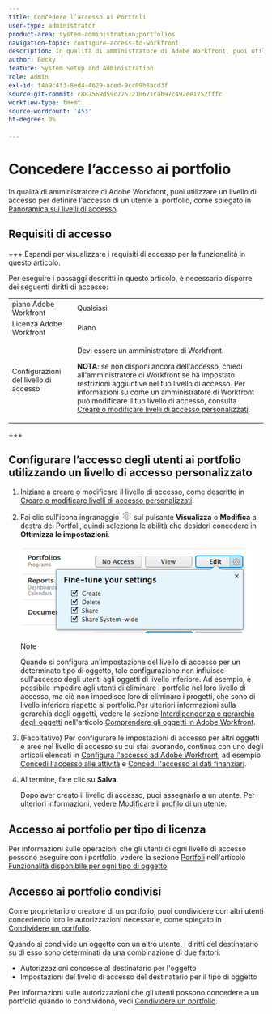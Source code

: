 ```yaml
---
title: Concedere l’accesso ai Portfoli
user-type: administrator
product-area: system-administration;portfolios
navigation-topic: configure-access-to-workfront
description: In qualità di amministratore di Adobe Workfront, puoi utilizzare un livello di accesso per definire l’accesso di un utente ai portfolio in Workfront.
author: Becky
feature: System Setup and Administration
role: Admin
exl-id: f4a9c4f3-8ed4-4629-aced-9cc09b8acd3f
source-git-commit: c887569d59c7751210671cab97c492ee1752fffc
workflow-type: tm+mt
source-wordcount: '453'
ht-degree: 0%

---
```


# Concedere l’accesso ai portfolio

In qualità di amministratore di Adobe Workfront, puoi utilizzare un livello di accesso per definire l&#39;accesso di un utente ai portfolio, come spiegato in [Panoramica sui livelli di accesso](../../../administration-and-setup/add-users/access-levels-and-object-permissions/access-levels-overview.md).

## Requisiti di accesso

+++ Espandi per visualizzare i requisiti di accesso per la funzionalità in questo articolo.

Per eseguire i passaggi descritti in questo articolo, è necessario disporre dei seguenti diritti di accesso:

<table style="table-layout:auto"> 
 <col> 
 <col> 
 <tbody> 
  <tr> 
   <td role="rowheader">piano Adobe Workfront</td> 
   <td>Qualsiasi</td> 
  </tr> 
  <tr> 
   <td role="rowheader">Licenza Adobe Workfront</td> 
   <td>Piano</td> 
  </tr> 
  <tr> 
   <td role="rowheader">Configurazioni del livello di accesso</td> 
   <td> <p>Devi essere un amministratore di Workfront.</p> <p><b>NOTA</b>: se non disponi ancora dell'accesso, chiedi all'amministratore di Workfront se ha impostato restrizioni aggiuntive nel tuo livello di accesso. Per informazioni su come un amministratore di Workfront può modificare il tuo livello di accesso, consulta <a href="../../../administration-and-setup/add-users/configure-and-grant-access/create-modify-access-levels.md" class="MCXref xref" data-mc-variable-override="">Creare o modificare livelli di accesso personalizzati</a>.</p> </td> 
  </tr> 
 </tbody> 
</table>

+++

## Configurare l’accesso degli utenti ai portfolio utilizzando un livello di accesso personalizzato

1. Iniziare a creare o modificare il livello di accesso, come descritto in [Creare o modificare livelli di accesso personalizzati](../../../administration-and-setup/add-users/configure-and-grant-access/create-modify-access-levels.md).
1. Fai clic sull&#39;icona ingranaggio ![](assets/gear-icon-settings.png) sul pulsante **Visualizza** o **Modifica** a destra dei Portfoli, quindi seleziona le abilità che desideri concedere in **Ottimizza le impostazioni**.

   ![](assets/fine-tune-portfolios.png)

   >[!NOTE]
   >
   >Quando si configura un&#39;impostazione del livello di accesso per un determinato tipo di oggetto, tale configurazione non influisce sull&#39;accesso degli utenti agli oggetti di livello inferiore. Ad esempio, è possibile impedire agli utenti di eliminare i portfolio nel loro livello di accesso, ma ciò non impedisce loro di eliminare i progetti, che sono di livello inferiore rispetto ai portfolio.Per ulteriori informazioni sulla gerarchia degli oggetti, vedere la sezione [Interdipendenza e gerarchia degli oggetti](../../../workfront-basics/navigate-workfront/workfront-navigation/understand-objects.md#understanding-interdependency-and-hierarchy-of-objects) nell&#39;articolo [Comprendere gli oggetti in Adobe Workfront](../../../workfront-basics/navigate-workfront/workfront-navigation/understand-objects.md).

1. (Facoltativo) Per configurare le impostazioni di accesso per altri oggetti e aree nel livello di accesso su cui stai lavorando, continua con uno degli articoli elencati in [Configura l&#39;accesso ad Adobe Workfront](../../../administration-and-setup/add-users/configure-and-grant-access/configure-access.md), ad esempio [Concedi l&#39;accesso alle attività](../../../administration-and-setup/add-users/configure-and-grant-access/grant-access-tasks.md) e [Concedi l&#39;accesso ai dati finanziari](../../../administration-and-setup/add-users/configure-and-grant-access/grant-access-financial.md).
1. Al termine, fare clic su **Salva**.

   Dopo aver creato il livello di accesso, puoi assegnarlo a un utente. Per ulteriori informazioni, vedere [Modificare il profilo di un utente](../../../administration-and-setup/add-users/create-and-manage-users/edit-a-users-profile.md).

## Accesso ai portfolio per tipo di licenza

Per informazioni sulle operazioni che gli utenti di ogni livello di accesso possono eseguire con i portfolio, vedere la sezione [Portfoli](../../../administration-and-setup/add-users/access-levels-and-object-permissions/functionality-available-for-each-object-type.md#portfoli) nell&#39;articolo [Funzionalità disponibile per ogni tipo di oggetto](../../../administration-and-setup/add-users/access-levels-and-object-permissions/functionality-available-for-each-object-type.md).

## Accesso ai portfolio condivisi

Come proprietario o creatore di un portfolio, puoi condividere con altri utenti concedendo loro le autorizzazioni necessarie, come spiegato in [Condividere un portfolio](../../../workfront-basics/grant-and-request-access-to-objects/share-a-portfolio.md).

<!--
<div data-mc-conditions="QuicksilverOrClassic.Draft mode">
<p>If you make changes here, make them also in the "Grant access to" articles where this snippet had to be converted to text:</p>
<p>* reports, dashboards, and calendars</p>
<p>* financial data</p>
<p>* issue</p>
</div>
-->

Quando si condivide un oggetto con un altro utente, i diritti del destinatario su di esso sono determinati da una combinazione di due fattori:

* Autorizzazioni concesse al destinatario per l&#39;oggetto
* Impostazioni del livello di accesso del destinatario per il tipo di oggetto

Per informazioni sulle autorizzazioni che gli utenti possono concedere a un portfolio quando lo condividono, vedi [Condividere un portfolio](../../../workfront-basics/grant-and-request-access-to-objects/share-a-portfolio.md).
